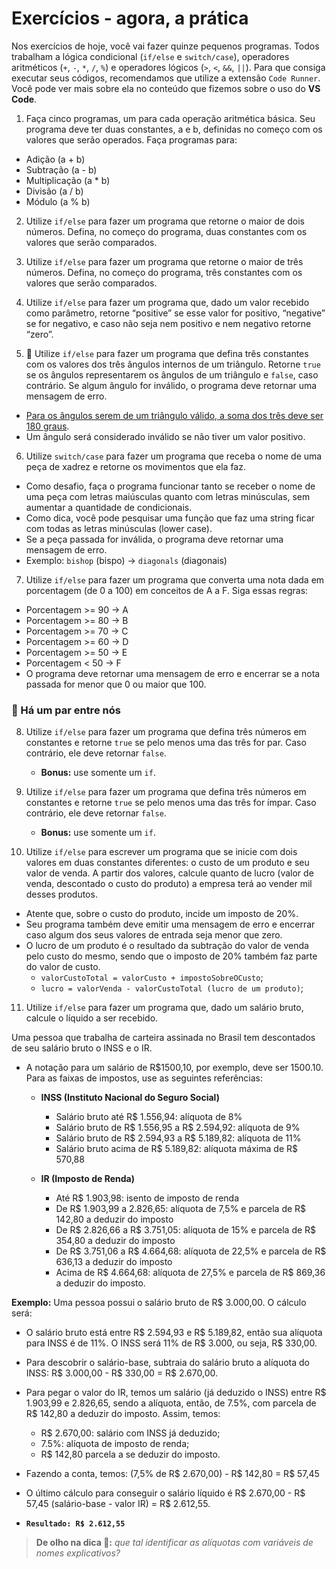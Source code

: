 # Exercícios - agora, a prática

Nos exercícios de hoje, você vai fazer quinze pequenos programas. Todos trabalham a lógica condicional (`if/else` e `switch/case`), operadores aritméticos (`+`, `-`, `*`, `/`, `%`) e operadores lógicos (`>`, `<`, `&&`, `||`). Para que consiga executar seus códigos, recomendamos que utilize a extensão `Code Runner`. Você pode ver mais sobre ela no conteúdo que fizemos sobre o uso do **VS Code**.

1. Faça cinco programas, um para cada operação aritmética básica. Seu programa deve ter duas constantes, a e b, definidas no começo com os valores que serão operados. Faça programas para:
  - Adição (a + b)
  - Subtração (a - b)
  - Multiplicação (a * b)
  - Divisão (a / b)
  - Módulo (a % b)

2. Utilize `if/else` para fazer um programa que retorne o maior de dois números. Defina, no começo do programa, duas constantes com os valores que serão comparados.

3. Utilize `if/else` para fazer um programa que retorne o maior de três números. Defina, no começo do programa, três constantes com os valores que serão comparados.

4. Utilize `if/else` para fazer um programa que, dado um valor recebido como parâmetro, retorne “positive” se esse valor for positivo, “negative” se for negativo, e caso não seja nem positivo e nem negativo retorne “zero”.

5. 🚀 Utilize `if/else` para fazer um programa que defina três constantes com os valores dos três ângulos internos de um triângulo. Retorne `true` se os ângulos representarem os ângulos de um triângulo e `false`, caso contrário. Se algum ângulo for inválido, o programa deve retornar uma mensagem de erro.
  - [Para os ângulos serem de um triângulo válido, a soma dos três deve ser 180 graus](https://blogdoenem.com.br/triangulos-propriedades/).
  - Um ângulo será considerado inválido se não tiver um valor positivo.

6. Utilize `switch/case` para fazer um programa que receba o nome de uma peça de xadrez e retorne os movimentos que ela faz.
  - Como desafio, faça o programa funcionar tanto se receber o nome de uma peça com letras maiúsculas quanto com letras minúsculas, sem aumentar a quantidade de condicionais.
  - Como dica, você pode pesquisar uma função que faz uma string ficar com todas as letras minúsculas (lower case).
  - Se a peça passada for inválida, o programa deve retornar uma mensagem de erro.
  - Exemplo: `bishop` (bispo) -> `diagonals` (diagonais)

7. Utilize `if/else` para fazer um programa que converta uma nota dada em porcentagem (de 0 a 100) em conceitos de A a F. Siga essas regras:
  - Porcentagem >= 90 -> A
  - Porcentagem >= 80 -> B
  - Porcentagem >= 70 -> C
  - Porcentagem >= 60 -> D
  - Porcentagem >= 50 -> E
  - Porcentagem < 50 -> F
  - O programa deve retornar uma mensagem de erro e encerrar se a nota passada for menor que 0 ou maior que 100.

### 🚀 Há um par entre nós
8. Utilize `if/else` para fazer um programa que defina três números em constantes e retorne `true` se pelo menos uma das três for par. Caso contrário, ele deve retornar `false`.
    - **Bonus:** use somente um `if`.

9. Utilize `if/else` para fazer um programa que defina três números em constantes e retorne `true` se pelo menos uma das três for ímpar. Caso contrário, ele deve retornar `false`.
    - **Bonus:** use somente um `if`.

10. Utilize `if/else` para escrever um programa que se inicie com dois valores em duas constantes diferentes: o custo de um produto e seu valor de venda. A partir dos valores, calcule quanto de lucro (valor de venda, descontado o custo do produto) a empresa terá ao vender mil desses produtos.
  - Atente que, sobre o custo do produto, incide um imposto de 20%.
  - Seu programa também deve emitir uma mensagem de erro e encerrar caso algum dos seus valores de entrada seja menor que zero.
  - O lucro de um produto é o resultado da subtração do valor de venda pelo custo do mesmo, sendo que o imposto de 20% também faz parte do valor de custo.
    - `valorCustoTotal = valorCusto + impostoSobreOCusto`;
    - `lucro = valorVenda - valorCustoTotal (lucro de um produto)`;

11. Utilize `if/else` para fazer um programa que, dado um salário bruto, calcule o líquido a ser recebido.

Uma pessoa que trabalha de carteira assinada no Brasil tem descontados de seu salário bruto o INSS e o IR.

- A notação para um salário de R$1500,10, por exemplo, deve ser 1500.10. Para as faixas de impostos, use as seguintes referências:
  - **INSS (Instituto Nacional do Seguro Social)**
    - Salário bruto até R$ 1.556,94: alíquota de 8%
    - Salário bruto de R$ 1.556,95 a R$ 2.594,92: alíquota de 9%
    - Salário bruto de R$ 2.594,93 a R$ 5.189,82: alíquota de 11%
    - Salário bruto acima de R$ 5.189,82: alíquota máxima de R$ 570,88

  - **IR (Imposto de Renda)**
    - Até R$ 1.903,98: isento de imposto de renda
    - De R$ 1.903,99 a 2.826,65: alíquota de 7,5% e parcela de R$ 142,80 a deduzir do imposto
    - De R$ 2.826,66 a R$ 3.751,05: alíquota de 15% e parcela de R$ 354,80 a deduzir do imposto
    - De R$ 3.751,06 a R$ 4.664,68: alíquota de 22,5% e parcela de R$ 636,13 a deduzir do imposto
    - Acima de R$ 4.664,68: alíquota de 27,5% e parcela de R$ 869,36 a deduzir do imposto.

**Exemplo:** Uma pessoa possui o salário bruto de R$ 3.000,00. O cálculo será:

- O salário bruto está entre R$ 2.594,93 e R$ 5.189,82, então sua alíquota para INSS é de 11%. O INSS será 11% de R$ 3.000, ou seja, R$ 330,00.

- Para descobrir o salário-base, subtraia do salário bruto a alíquota do INSS: R$ 3.000,00 - R$ 330,00 = R$ 2.670,00.

- Para pegar o valor do IR, temos um salário (já deduzido o INSS) entre R$ 1.903,99 e 2.826,65, sendo a alíquota, então, de 7.5%, com parcela de R$ 142,80 a deduzir do imposto. Assim, temos:

  - R$ 2.670,00: salário com INSS já deduzido;
  - 7.5%: alíquota de imposto de renda;
  - R$ 142,80 parcela a se deduzir do imposto.
- Fazendo a conta, temos: (7,5% de R$ 2.670,00) - R$ 142,80 = R$ 57,45

- O último cálculo para conseguir o salário líquido é R$ 2.670,00 - R$ 57,45 (salário-base - valor IR) = R$ 2.612,55.

- **`Resultado: R$ 2.612,55`**

> **De olho na dica 👀:** _que tal identificar as alíquotas com variáveis de nomes explicativos?_